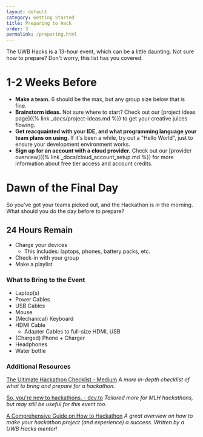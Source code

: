 ```yaml
---
layout: default
category: Getting Started
title: Preparing to Hack
order: 3
permalink: /preparing.html
---
```


The UWB Hacks is a 13-hour event, which can be a little daunting. Not sure how to prepare? Don't worry, this list has you covered.

# 1-2 Weeks Before

- **Make a team.** 6 should be the max, but any group size below that is fine.
- **Brainstorm ideas.** Not sure where to start? Check out our [project ideas page]({% link _docs/project-ideas.md %}) to get your creative juices flowing.
- **Get reacquainted with your IDE, and what programming language your team plans on using.** If it's been a while, try out a "Hello World", just to ensure your development environment works.
- **Sign up for an account with a cloud provider.** Check out our [provider overview]({% link _docs/cloud_account_setup.md %}) for more information about free tier access and account credits.

# Dawn of the Final Day
So you've got your teams picked out, and the Hackathon is in the morning. What should you do the day before to prepare?

## 24 Hours Remain
- Charge your devices
    - This includes: laptops, phones, battery packs, etc.
- Check-in with your group
- Make a playlist

### What to Bring to the Event
- Laptop(s)
- Power Cables
- USB Cables
- Mouse
- (Mechanical) Keyboard
- HDMI Cable 
    - Adapter Cables to full-size HDMI, USB
- (Charged) Phone + Charger
- Headphones
- Water bottle

### Additional Resources
[The Ultimate Hackathon Checklist - Medium][hackathon-checklist]
_A more in-depth checklist of what to bring and prepare for a hackathon._

[So, you're new to hackathons. - dev.to][so-ur-new-to-hacking]
_Tailored more for MLH hackathons, but may still be useful for this event too._

[A Comprehensive Guide on How to Hackathon][how-to-hackathon]
_A great overview on how to make your hackathon project (and experience) a success. Written by a UWB Hacks mentor!_

[hackathon-checklist]: https://medium.com/hackconcordia/hackathon-checklist-525cc675a83f
[so-ur-new-to-hacking]: https://dev.to/kimcodes/so-youre-new-to-hackathons
[how-to-hackathon]: https://medium.com/@adammirza_97878/a-comprehensive-guide-on-how-to-hackathon-6d7ec00e1a08
